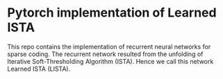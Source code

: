 # Pytorch implementation of Learned ISTA

This repo contains the implementation of recurrent neural networks for sparse coding. The recurrent network resulted from the unfolding of Iterative Soft-Thresholding Algorithm (ISTA). Hence we call this network Learned ISTA (LISTA).
